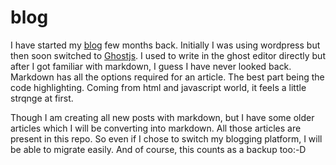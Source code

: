 # blog
I have started my [blog](https://cybercafe.dev) few months back. Initially I was using wordpress but then soon switched to [Ghostjs](https://ghostjs.org). I used to write in the ghost editor directly but after I got familiar with markdown, I guess I have never looked back. Markdown has all the options required for an article. The best part being the code highlighting. Coming from html and javascript world, it feels a little strqnge at first. 

Though I am creating all new posts with markdown, but I have some older articles which I will be converting into markdown. All those articles are present in this repo. So even if I chose to switch my blogging platform, I will be able to migrate easily. And of course, this counts as a backup too:-D


